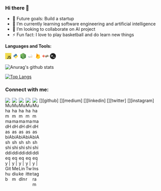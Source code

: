 ### Hi there 👋

- 🔭 Future goals: Build a startup
- 🌱 I’m currently learning software engineering and artificial intelligence
- 👯 I’m looking to collaborate on AI project
- ⚡  Fun fact: I love to play basketball and do learn new things  

**Languages and Tools:**  

<code><img height="20" src="https://raw.githubusercontent.com/github/explore/80688e429a7d4ef2fca1e82350fe8e3517d3494d/topics/javascript/javascript.png"></code>
<code><img height="20" src="https://raw.githubusercontent.com/github/explore/80688e429a7d4ef2fca1e82350fe8e3517d3494d/topics/python/python.png"></code>
<code><img height="20" src="https://raw.githubusercontent.com/github/explore/80688e429a7d4ef2fca1e82350fe8e3517d3494d/topics/nodejs/nodejs.png"></code>
<code><img height="20" src="https://raw.githubusercontent.com/github/explore/80688e429a7d4ef2fca1e82350fe8e3517d3494d/topics/mysql/mysql.png"></code>
<code><img height="20" src="https://raw.githubusercontent.com/github/explore/80688e429a7d4ef2fca1e82350fe8e3517d3494d/topics/firebase/firebase.png"></code>
<code><img height="20" src="https://raw.githubusercontent.com/github/explore/80688e429a7d4ef2fca1e82350fe8e3517d3494d/topics/git/git.png"></code>
<code><img height="20" src="https://raw.githubusercontent.com/github/explore/80688e429a7d4ef2fca1e82350fe8e3517d3494d/topics/terminal/terminal.png"></code>

![Anurag's github stats](https://github-readme-stats.vercel.app/api/?username=MuhammadHasbiAshshiddieqy&show_icons=true&title_color=fff&icon_color=79ff97&text_color=9f9f9f&bg_color=151515)

[![Top Langs](https://github-readme-stats.vercel.app/api/top-langs/?username=MuhammadHasbiAshshiddieqy&langs_count=8&title_color=fff&icon_color=79ff97&text_color=9f9f9f&bg_color=151515)](https://github.com/MuhammadHasbiAshshiddieqy/github-readme-stats)

### Connect with me:

[<img align="left" alt="MuhammadHasbiAshshiddieqy | Github" width="22px" src="https://cdn.jsdelivr.net/npm/simple-icons@v3/icons/github.svg" />][github]
[<img align="left" alt="MuhammadHasbiAshshiddieqy | Medium" width="22px" src="https://cdn.jsdelivr.net/npm/simple-icons@v3/icons/medium.svg" />][medium]
[<img align="left" alt="MuhammadHasbiAshshiddieqy | LinkedIn" width="22px" src="https://cdn.jsdelivr.net/npm/simple-icons@v3/icons/linkedin.svg" />][linkedin]
[<img align="left" alt="MuhammadHasbiAshshiddieqy | Twitter" width="22px" src="https://cdn.jsdelivr.net/npm/simple-icons@v3/icons/twitter.svg" />][twitter]
[<img align="left" alt="MuhammadHasbiAshshiddieqy | Instagram" width="22px" src="https://cdn.jsdelivr.net/npm/simple-icons@v3/icons/instagram.svg" />][instagram]

<!--
**MuhammadHasbiAshshiddieqy/MuhammadHasbiAshshiddieqy** is a ✨ _special_ ✨ repository because its `README.md` (this file) appears on your GitHub profile.

Here are some ideas to get you started:

- 🔭 I’m currently working on ...
- 🌱 I’m currently learning ...
- 👯 I’m looking to collaborate on ...
- 🤔 I’m looking for help with ...
- 💬 Ask me about ...
- 📫 How to reach me: ...
- 😄 Pronouns: ...
- ⚡ Fun fact: ...
-->
